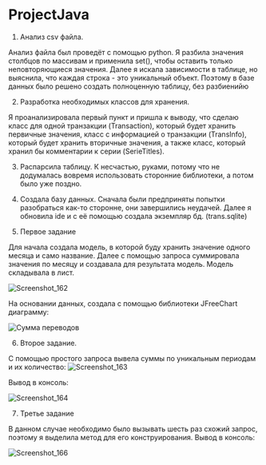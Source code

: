 # ProjectJava
1. Анализ csv файла. 

Анализ файла был проведёт с помощью python. Я разбила значения столбцов по массивам и применила set(),
чтобы оставить только неповторяющиеся значения. Далее я искала зависимости в таблице, но выяснила, что каждая строка - это уникальный объект. Поэтому в базе данных было решено создать полноценную таблицу, без разбиенийю

2. Разработка необходимых классов для хранения. 

Я проанализировала первый пункт и пришла к выводу, что сделаю класс для одной транзакции (Transaction), который будет хранить
первичные значения, класс с информацией о транзакции (TransInfo), который будет хранить вторичные значения, а также класс, который
хранил бы комментарии к серии (SerieTitles).

3. Распарсила таблицу. К несчастью, руками, потому что не додумалась вовремя использовать сторонние библиотеки, а потом было уже поздно.

4. Создала базу данных. Сначала были предприняты попытки разобраться как-то сторонне, они завершились неудачей. Далее я обновила ide и с её помощью создала экземпляр бд. (trans.sqlite)

5. Первое задание

Для начала создала модель, в которой буду хранить значение одного месяца и само название. Далее с помощью запроса суммировала значения по месяцу и создавала для результата модель. Модель складывала в лист.

![Screenshot_162](https://user-images.githubusercontent.com/78304586/147391988-1853f6cc-f5d8-45cf-9ec5-7860b479c21d.png)

На основании данных, создала с помощью библиотеки JFreeChart диаграмму:

![Сумма переводов](https://user-images.githubusercontent.com/78304586/147391957-b4ca6f81-0d10-47d7-8370-58c633864a97.png)

6. Второе задание.

С помощью простого запроса вывела суммы по уникальным периодам и их количество:
![Screenshot_163](https://user-images.githubusercontent.com/78304586/147392018-f395918f-68a7-4ca9-a09c-5c575933f089.png)

Вывод в консоль:

![Screenshot_164](https://user-images.githubusercontent.com/78304586/147392027-7819775b-f078-4d49-8982-80fc84031623.png)

7. Третье задание

В данном случае необходимо было вызывать шесть раз схожий запрос, поэтому я выделила метод для его конструирования.
Вывод в консоль:

![Screenshot_166](https://user-images.githubusercontent.com/78304586/147392040-ed8c7923-04f1-4604-ac04-718042a9b550.png)
